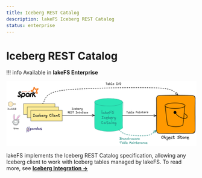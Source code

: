 ```yaml
---
title: Iceberg REST Catalog
description: lakeFS Iceberg REST Catalog
status: enterprise
---
```



# Iceberg REST Catalog

!!! info
    Available in **lakeFS Enterprise**


![lakeFS Iceberg REST Catalog](../assets/img/lakefs_iceberg_rest_catalog.png)


lakeFS implements the Iceberg REST Catalog specification, allowing any Iceberg client to work with Iceberg tables managed by lakeFS. To read more, see [**Iceberg Integration →**](./iceberg.md)